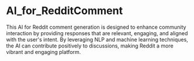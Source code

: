 # AI_for_RedditComment
 This AI for Reddit comment generation is designed to enhance community interaction by providing responses that are relevant, engaging, and aligned with the user's intent. By leveraging NLP and machine learning techniques, the AI can contribute positively to discussions, making Reddit a more vibrant and engaging platform.
